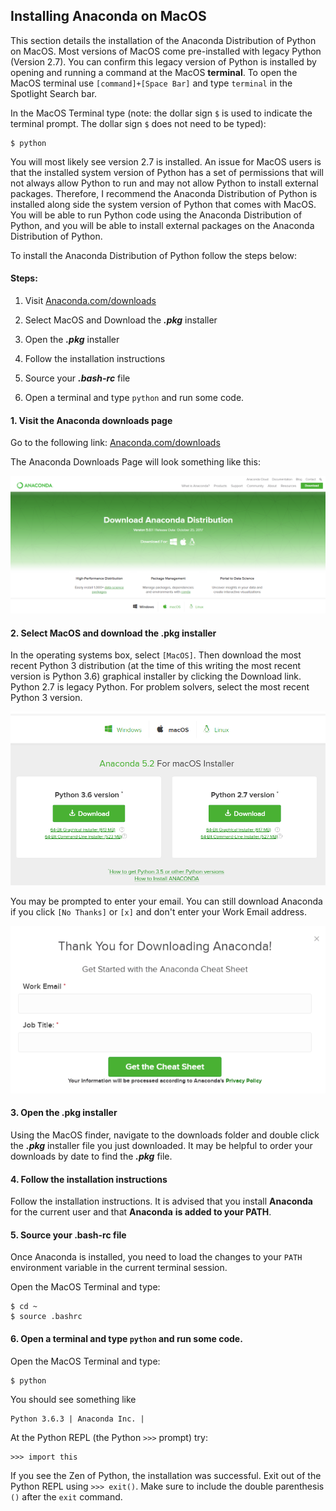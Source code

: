 
## Installing Anaconda on MacOS
This section details the installation of the Anaconda Distribution of Python on MacOS. Most versions of MacOS come pre-installed with legacy Python (Version 2.7). You can confirm this legacy version of Python is installed by opening and running a command at the MacOS **terminal**. To open the MacOS terminal use ```[command]+[Space Bar]``` and type ```terminal``` in the Spotlight Search bar.

In the MacOS Terminal type (note: the dollar sign ```$``` is used to indicate the terminal prompt. The dollar sign ```$``` does not need to be typed):

```
$ python
```

You will most likely see version 2.7 is installed. An issue for MacOS users is that the installed system version of Python has a set of permissions that will not always allow Python to run and may not allow Python to install external packages.  Therefore, I recommend the Anaconda Distribution of Python is installed along side the system version of Python that comes with MacOS. You will be able to run Python code using the Anaconda Distribution of Python, and you will be able to install external packages on the Anaconda Distribution of Python.

To install the Anaconda Distribution of Python follow the steps below:

#### Steps:

1. Visit [Anaconda.com/downloads](https://www.anaconda.com/download/)

2. Select MacOS and Download the **_.pkg_** installer

3. Open the **_.pkg_** installer

4. Follow the installation instructions

5. Source your **_.bash-rc_** file

6. Open a terminal and type ```python``` and run some code.
#### 1. Visit the Anaconda downloads page

Go to the following link: [Anaconda.com/downloads](https://www.anaconda.com/download/)

The Anaconda Downloads Page will look something like this:

![anaconda download page](images/anaconda_download_page.png)
#### 2. Select MacOS and download the .pkg installer

In the operating systems box, select ```[MacOS]```. Then download the most recent Python 3 distribution (at the time of this writing the most recent version is Python 3.6) graphical installer by clicking the Download link. Python 2.7 is legacy Python. For problem solvers, select the most recent Python 3 version.

![Anaconda Select Python 3.6](images/anaconda_download_mac.png)

You may be prompted to enter your email. You can still download Anaconda if you click ```[No Thanks]``` or ```[x]``` and don't enter your Work Email address.

![Anaconda ask for email](images/anaconda_download_mac_ask_for_email.png)
#### 3. Open the .pkg installer

Using the MacOS finder, navigate to the downloads folder and double click the **_.pkg_** installer file you just downloaded. It may be helpful to order your downloads by date to find the **_.pkg_** file.
#### 4. Follow the installation instructions

Follow the installation instructions. It is advised that you install **Anaconda** for the current user and that **Anaconda** **is added to your PATH**.
#### 5. Source your .bash-rc file

Once Anaconda is installed, you need to load the changes to your ```PATH``` environment variable in the current terminal session.

Open the MacOS Terminal and type:
    
```text
$ cd ~
$ source .bashrc
```
#### 6. Open a terminal and type ```python``` and run some code.

Open the MacOS Terminal and type:
    
```text
$ python
```

You should see something like

```text
Python 3.6.3 | Anaconda Inc. |
```

At the Python REPL (the Python ```>>>``` prompt) try:

```text
>>> import this
```

If you see the Zen of Python, the installation was successful. Exit out of the Python REPL using ```>>> exit()```. Make sure to include the double parenthesis ```()``` after the ```exit``` command.
 

